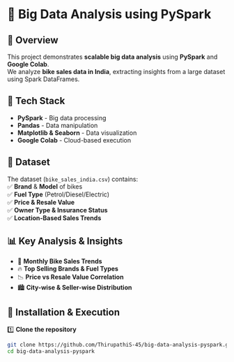 # 🚀 Big Data Analysis using PySpark  

## 📌 Overview  
This project demonstrates **scalable big data analysis** using **PySpark** and **Google Colab**.  
We analyze **bike sales data in India**, extracting insights from a large dataset using Spark DataFrames.  

## 🔧 Tech Stack  
- **PySpark** - Big data processing  
- **Pandas** - Data manipulation  
- **Matplotlib & Seaborn** - Data visualization  
- **Google Colab** - Cloud-based execution  

## 📂 Dataset  
The dataset (`bike_sales_india.csv`) contains:  
✅ **Brand** & **Model** of bikes  
✅ **Fuel Type** (Petrol/Diesel/Electric)  
✅ **Price & Resale Value**  
✅ **Owner Type & Insurance Status**  
✅ **Location-Based Sales Trends**  

## 📊 Key Analysis & Insights  
- 🚀 **Monthly Bike Sales Trends**  
- 🔥 **Top Selling Brands & Fuel Types**  
- 📉 **Price vs Resale Value Correlation**  
- 🏙️ **City-wise & Seller-wise Distribution**  

## 📎 Installation & Execution  
1️⃣ **Clone the repository**  
   ```bash
   git clone https://github.com/ThirupathiS-45/big-data-analysis-pyspark.git
   cd big-data-analysis-pyspark
